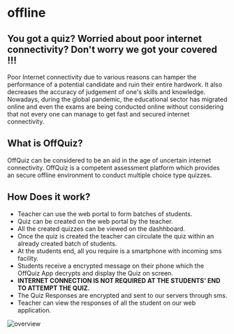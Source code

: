 # offline
<h2>
          You got a quiz? Worried about poor internet connectivity? Don't worry
          we got your covered !!!
        </h2>
        <p>
          Poor Internet connectivity due to various reasons can hamper the
          performance of a potential candidate and ruin their entire hardwork.
          It also decreases the accuracy of judgement of one's skills and
          knowledge. Nowadays, during the global pandemic, the educational
          sector has migrated online and even the exams are being conducted
          online without considering that not every one can manage to get fast
          and secured internet connectivity.
        </p>
        <h2>What is OffQuiz?</h2>
        <p>
          OffQuiz can be considered to be an aid in the age of uncertain
          internet connectivity. OffQuiz is a competent assessment platform
          which provides an secure offline environment to conduct multiple
          choice type quizzes.
        </p>       
        <h2>How Does it work?</h2>
          <ul>
            <li>
              Teacher can use the web portal to form batches of students.
            </li>
            <li>
              Quiz can be created on the web portal by the teacher.
            </li>
            <li>
              All the created quizzes can be viewed on the dashhboard.
            </li>
            <li>
              Once the quiz is created the teacher can circulate the quiz within
              an already created batch of students.
            </li>
            <li>
              At the students end, all you require is a smartphone with incoming
              sms facility.
            </li>
            <li>
              Students receive a encrypted message on their phone which the
              OffQuiz App decrypts and display the Quiz on screen.
            </li>
            <li>
              <b>INTERNET CONNECTION IS NOT REQUIRED AT THE STUDENTS' END TO
               ATTEMPT THE QUIZ. </b>
            </li>
            <li>
              The Quiz Responses are encrypted and sent to our servers through
              sms.
            </li>
            <li>
              Teacher can view the responses of all the student on our web
              application.
            </li>
            </ul>
           <img align="center" src="images/overview.png" alt="overview"> </img>

